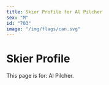 ```yaml
---
title: Skier Profile for Al Pilcher
sex: "M"
id: "703"
image: "/img/flags/can.svg" 
---
```


# Skier Profile

This page is for: Al Pilcher.
    